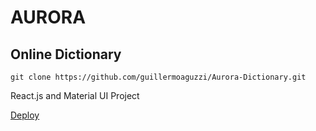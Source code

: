 # AURORA 
## Online Dictionary

```
git clone https://github.com/guillermoaguzzi/Aurora-Dictionary.git
```

React.js and Material UI Project

[Deploy](https://aurora-dictionary.netlify.app/)
